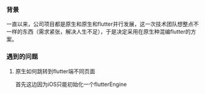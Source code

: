 ### 背景

一直以来，公司项目都是原生和原生和flutter并行发展，这一次技术团队想整点不一样的东西（需求紧张，解决人生不足），于是决定采用在原生种混编flutter的方案。

### 遇到的问题

1. 原生如何跳转到flutter端不同页面

   首先这边因为iOS只能初始化一个flutterEngine

   

